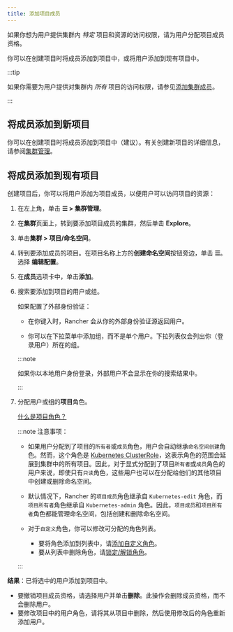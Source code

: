 ```yaml
---
title: 添加项目成员
---
```


如果你想为用户提供集群内 _特定_ 项目和资源的访问权限，请为用户分配项目成员资格。

你可以在创建项目时将成员添加到项目中，或将用户添加到现有项目中。

:::tip

如果你需要为用户提供对集群内 _所有_ 项目的访问权限，请参见[添加集群成员](../../how-to-guides/new-user-guides/authentication-permissions-and-global-configuration/manage-role-based-access-control-rbac/cluster-and-project-roles.md)。

:::

## 将成员添加到新项目

你可以在创建项目时将成员添加到项目中（建议）。有关创建新项目的详细信息，请参阅[集群管理](../../how-to-guides/new-user-guides/manage-clusters/projects-and-namespaces.md)。

## 将成员添加到现有项目

创建项目后，你可以将用户添加为项目成员，以便用户可以访问项目的资源：

1. 在左上角，单击 **☰ > 集群管理**。
1. 在**集群**页面上，转到要添加项目成员的集群，然后单击 **Explore**。
1. 单击**集群 > 项目/命名空间**。
1. 转到要添加成员的项目。在项目名称上方的**创建命名空间**按钮旁边，单击 **☰**。选择 **编辑配置**。
1. 在**成员**选项卡中，单击**添加**。
1. 搜索要添加到项目的用户或组。

   如果配置了外部身份验证：

   - 在你键入时，Rancher 会从你的外部身份验证源返回用户。

   - 你可以在下拉菜单中添加组，而不是单个用户。下拉列表仅会列出你（登录用户）所在的组。

   :::note

   如果你以本地用户身份登录，外部用户不会显示在你的搜索结果中。

   :::

1. 分配用户或组的**项目**角色。

   [什么是项目角色？](../../how-to-guides/new-user-guides/authentication-permissions-and-global-configuration/manage-role-based-access-control-rbac/cluster-and-project-roles.md)

   :::note 注意事项：

   - 如果用户分配到了项目的`所有者`或`成员`角色，用户会自动继承`命名空间创建`角色。然而，这个角色是 [Kubernetes ClusterRole](https://kubernetes.io/docs/reference/access-authn-authz/rbac/#role-and-clusterrole)，这表示角色的范围会延展到集群中的所有项目。因此，对于显式分配到了项目`所有者`或`成员`角色的用户来说，即使只有`只读`角色，这些用户也可以在分配给他们的其他项目中创建或删除命名空间。

   - 默认情况下，Rancher 的`项目成员`角色继承自 `Kubernetes-edit` 角色，而`项目所有者`角色继承自 `Kubernetes-admin` 角色。因此，`项目成员`和`项目所有者`角色都能管理命名空间，包括创建和删除命名空间。

   - 对于`自定义`角色，你可以修改可分配的角色列表。

      - 要将角色添加到列表中，请[添加自定义角色](../../how-to-guides/new-user-guides/authentication-permissions-and-global-configuration/manage-role-based-access-control-rbac/custom-roles.md)。
      - 要从列表中删除角色，请[锁定/解锁角色](../../how-to-guides/new-user-guides/authentication-permissions-and-global-configuration/manage-role-based-access-control-rbac/locked-roles.md)。

   :::

**结果**：已将选中的用户添加到项目中。

- 要撤销项目成员资格，请选择用户并单击**删除**。此操作会删除成员资格，而不会删除用户。
- 要修改项目中的用户角色，请将其从项目中删除，然后使用修改后的角色重新添加用户。